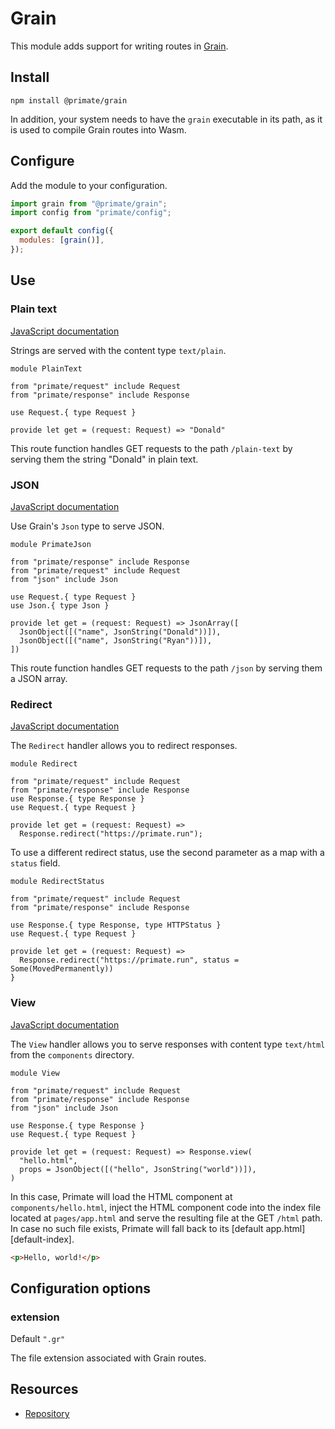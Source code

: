 # Grain

This module adds support for writing routes in [Grain].

## Install

`npm install @primate/grain`

In addition, your system needs to have the `grain` executable in its path, as it
is used to compile Grain routes into Wasm.

## Configure

Add the module to your configuration.

```js caption=config/app.ts
import grain from "@primate/grain";
import config from "primate/config";

export default config({
  modules: [grain()],
});
```

## Use

### Plain text

[JavaScript documentation][plain text]

Strings are served with the content type `text/plain`.

```grain caption=routes/plain-text.gr
module PlainText 

from "primate/request" include Request
from "primate/response" include Response

use Request.{ type Request }

provide let get = (request: Request) => "Donald"
```

This route function handles GET requests to the path `/plain-text` by serving
them the string "Donald" in plain text.

### JSON

[JavaScript documentation][JSON]

Use Grain's `Json` type to serve JSON.

```grain caption=routes/json.grain
module PrimateJson

from "primate/response" include Response
from "primate/request" include Request
from "json" include Json

use Request.{ type Request }
use Json.{ type Json }

provide let get = (request: Request) => JsonArray([
  JsonObject([("name", JsonString("Donald"))]),
  JsonObject([("name", JsonString("Ryan"))]),
])
```

This route function handles GET requests to the path `/json` by serving them a
JSON array.

### Redirect

[JavaScript documentation][redirect]

The `Redirect` handler allows you to redirect responses.

```grain caption=routes/redirect.gr
module Redirect

from "primate/request" include Request
from "primate/response" include Response
use Response.{ type Response }
use Request.{ type Request }

provide let get = (request: Request) =>
  Response.redirect("https://primate.run");
```

To use a different redirect status, use the second parameter as a map with a
`status` field.

```grain caption=routes/redirect-301.gr
module RedirectStatus

from "primate/request" include Request
from "primate/response" include Response

use Response.{ type Response, type HTTPStatus }
use Request.{ type Request }

provide let get = (request: Request) =>
  Response.redirect("https://primate.run", status = Some(MovedPermanently))
}
```

### View

[JavaScript documentation][view]

The `View` handler allows you to serve responses with content type `text/html`
from the `components` directory.

```grain caption=routes/view.gr
module View

from "primate/request" include Request
from "primate/response" include Response
from "json" include Json

use Response.{ type Response }
use Request.{ type Request }

provide let get = (request: Request) => Response.view(
  "hello.html",
  props = JsonObject([("hello", JsonString("world"))]),
)
```

In this case, Primate will load the HTML component at `components/hello.html`,
inject the HTML component code into the index file located at `pages/app.html`
and serve the resulting file at the GET `/html` path. In case no such file
exists, Primate will fall back to its [default app.html][default-index].

```html caption=components/hello.html
<p>Hello, world!</p>
```

## Configuration options

### extension

Default `".gr"`

The file extension associated with Grain routes.

## Resources

* [Repository][repo]

[plain text]: /guide/responses#plain-text
[json]: /guide/responses#json
[redirect]: /guide/responses#redirect
[view]: /guide/responses#view
[repo]: https://github.com/primate-run/primate/tree/master/packages/grain
[Grain]: https://grain-lang.org
